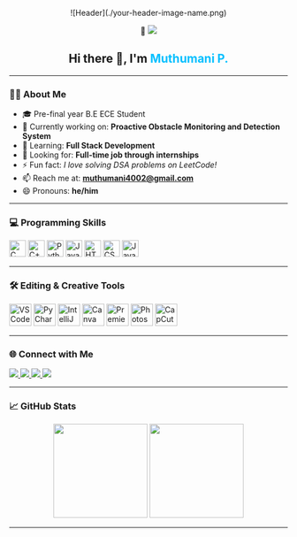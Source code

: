 <!-- 🌟 Banner Image -->
<p align="center">
  ![Header](./your-header-image-name.png)
</p>

<!-- 👀 Visitor Counter -->
<p align="center">
  👀 <img src="https://profile-counter.glitch.me/Muthumani2004/count.svg" />
</p>

<h2 align="center">Hi there 👋, I'm <span style="color:#00BFFF;">Muthumani P.</span></h2>

---

### 👨‍🎓 About Me
- 🎓 Pre-final year B.E ECE Student  
- 🔭 Currently working on: **Proactive Obstacle Monitoring and Detection System**  
- 🌱 Learning: **Full Stack Development**  
- 💼 Looking for: **Full-time job through internships**  
- ⚡ Fun fact: *I love solving DSA problems on LeetCode!*  
- 📫 Reach me at: **muthumani4002@gmail.com**  
- 😄 Pronouns: **he/him**

---

### 💻 Programming Skills
<div align="left">
  <img src="https://cdn.jsdelivr.net/gh/devicons/devicon/icons/c/c-original.svg" height="30" alt="C"/>
  <img src="https://cdn.jsdelivr.net/gh/devicons/devicon/icons/cplusplus/cplusplus-original.svg" height="30" alt="C++"/>
  <img src="https://cdn.jsdelivr.net/gh/devicons/devicon/icons/python/python-original.svg" height="30" alt="Python"/>
  <img src="https://cdn.jsdelivr.net/gh/devicons/devicon/icons/java/java-original.svg" height="30" alt="Java"/>
  <img src="https://cdn.jsdelivr.net/gh/devicons/devicon/icons/html5/html5-original.svg" height="30" alt="HTML5"/>
  <img src="https://cdn.jsdelivr.net/gh/devicons/devicon/icons/css3/css3-original.svg" height="30" alt="CSS3"/>
  <img src="https://cdn.jsdelivr.net/gh/devicons/devicon/icons/javascript/javascript-original.svg" height="30" alt="JavaScript"/>
</div>

---

### 🛠 Editing & Creative Tools
<div align="left">
  <img src="https://cdn.jsdelivr.net/gh/devicons/devicon/icons/vscode/vscode-original.svg" height="40" alt="VSCode"/>
  <img src="https://cdn.jsdelivr.net/gh/devicons/devicon/icons/pycharm/pycharm-original.svg" height="40" alt="PyCharm"/>
  <img src="https://cdn.jsdelivr.net/gh/devicons/devicon/icons/intellij/intellij-original.svg" height="40" alt="IntelliJ"/>
  <img src="https://cdn.jsdelivr.net/gh/devicons/devicon/icons/canva/canva-original.svg" height="40" alt="Canva"/>
  <img src="https://img.icons8.com/color/48/adobe-premiere-pro.png" height="40" alt="Premiere Pro"/>
  <img src="https://img.icons8.com/color/48/adobe-photoshop--v1.png" height="40" alt="Photoshop"/>
  <img src="https://img.icons8.com/color/48/capcut.png" height="40" alt="CapCut"/>
</div>

---

### 🌐 Connect with Me
<p align="left">
  <a href="https://www.linkedin.com/in/muthumani-p-6b248725a/" target="_blank">
    <img src="https://img.shields.io/badge/-LinkedIn-0077B5?style=for-the-badge&logo=linkedin&logoColor=white"/>
  </a>
  <a href="https://www.hackerrank.com/profile/muthumani4002" target="_blank">
    <img src="https://img.shields.io/badge/-HackerRank-2EC866?style=for-the-badge&logo=HackerRank&logoColor=white"/>
  </a>
  <a href="https://leetcode.com/u/muthumani4002/" target="_blank">
    <img src="https://img.shields.io/badge/-LeetCode-FFA116?style=for-the-badge&logo=leetcode&logoColor=white"/>
  </a>
  <a href="https://www.instagram.com/_._mr_._imperfect_._/?hl=en" target="_blank">
    <img src="https://img.shields.io/badge/-Instagram-E4405F?style=for-the-badge&logo=instagram&logoColor=white"/>
  </a>
</p>

---

### 📈 GitHub Stats
<div align="center">
  <img src="https://github-readme-stats.vercel.app/api?username=Muthumani2004&show_icons=true&theme=dracula&include_all_commits=true&count_private=true" height="170" />
  <img src="https://github-readme-stats.vercel.app/api/top-langs/?username=Muthumani2004&layout=compact&theme=dracula" height="170" />
</div>

---
